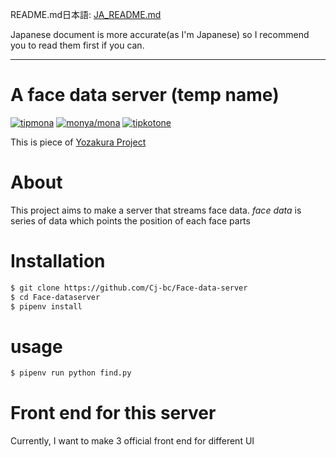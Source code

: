 README.md日本語: [JA_README.md](JA_README.md)

Japanese document is more accurate(as I'm Japanese) so I recommend you to read them first if you can.

---

# A face data server (temp name)

[![tipmona](https://img.shields.io/badge/tipme-%40tipmona-orange.svg)](https://twitter.com/share?text=%40tipmona%20tip%20%40Cj-bc%2039)  [![monya/mona](https://img.shields.io/badge/tipme-%40monya/mona-orange.svg)](https://monya-wallet.github.io/a/?address=MBdCkYyfTsCxtm1wZ1XyKWNLFLYj8zMK3V&scheme=monacoin)  [![tipkotone](https://img.shields.io/badge/tipme-%40tipkotone-orange.svg)](https://twitter.com/share?text=%40tipkotone%20tip%20%40Cj-bc%20)


This is piece of [Yozakura Project](https://github.com/Cj-bc/yozakura-project)

# About

This project aims to make a server that streams face data.
*face data* is series of data which points the position of each face parts


# Installation


```bash
$ git clone https://github.com/Cj-bc/Face-data-server
$ cd Face-dataserver
$ pipenv install
```

# usage


```bash
$ pipenv run python find.py
```

# Front end for this server

Currently, I want to make 3 official front end for different UI
